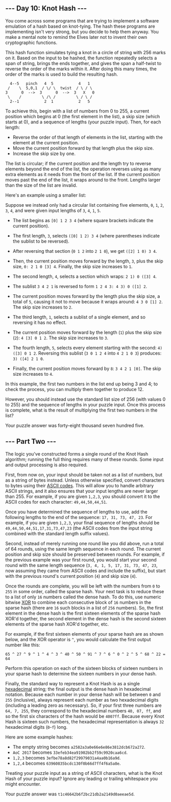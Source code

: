 ## --- Day 10: Knot Hash ---

You come across some programs that are trying to implement a software emulation of a hash based on knot-tying. The hash these programs are implementing isn't very strong, but you decide to help them anyway. You make a mental note to remind the Elves later not to invent their own cryptographic functions.

This hash function simulates tying a knot in a circle of string with 256 marks on it. Based on the input to be hashed, the function repeatedly selects a span of string, brings the ends together, and gives the span a half-twist to reverse the order of the marks within it. After doing this many times, the order of the marks is used to build the resulting hash.

```text
  4--5   pinch   4  5           4   1
 /    \  5,0,1  / \/ \  twist  / \ / \
3      0  -->  3      0  -->  3   X   0
 \    /         \ /\ /         \ / \ /
  2--1           2  1           2   5
```

To achieve this, begin with a list of numbers from 0 to 255, a current position which begins at 0 (the first element in the list), a skip size (which starts at 0), and a sequence of lengths (your puzzle input). Then, for each length:

- Reverse the order of that length of elements in the list, starting with the element at the current position.
- Move the current position forward by that length plus the skip size.
- Increase the skip size by one.

The list is circular; if the current position and the length try to reverse elements beyond the end of the list, the operation reverses using as many extra elements as it needs from the front of the list. If the current position moves past the end of the list, it wraps around to the front. Lengths larger than the size of the list are invalid.

Here's an example using a smaller list:

Suppose we instead only had a circular list containing five elements, ```0```, ```1```, ```2```, ```3```, ```4```, and were given input lengths of ```3```, ```4```, ```1```, ```5```.

- The list begins as ```[0] 1 2 3 4``` (where square brackets indicate the current position).
- The first length, ```3```, selects ```([0] 1 2) 3 4``` (where parentheses indicate the sublist to be reversed).
- After reversing that section (```0 1 2``` into ```2 1 0```), we get ```([2] 1 0) 3 4```.
- Then, the current position moves forward by the length, ```3```, plus the skip size, ```0: 2 1 0 [3] 4```. Finally, the skip size increases to ```1```.

- The second length, ```4```, selects a section which wraps: ```2 1) 0 ([3] 4```.
- The sublist ```3 4 2 1``` is reversed to form ```1 2 4 3: 4 3) 0 ([1] 2```.
- The current position moves forward by the length plus the skip size, a total of ```5```, causing it not to move because it wraps around: ```4 3 0 [1] 2```. The skip size increases to ```2```.

- The third length, ```1```, selects a sublist of a single element, and so reversing it has no effect.
- The current position moves forward by the length (```1```) plus the skip size (```2```): ```4 [3] 0 1 2```. The skip size increases to ```3```.
- The fourth length, ```5```, selects every element starting with the second: ```4) ([3] 0 1 2```. Reversing this sublist (```3 0 1 2 4``` into ```4 2 1 0 3```) produces: ```3) ([4] 2 1 0```.
- Finally, the current position moves forward by ```8```: ```3 4 2 1 [0]```. The skip size increases to ```4```.

In this example, the first two numbers in the list end up being 3 and 4; to check the process, you can multiply them together to produce 12.

However, you should instead use the standard list size of 256 (with values 0 to 255) and the sequence of lengths in your puzzle input. Once this process is complete, what is the result of multiplying the first two numbers in the list?

Your puzzle answer was forty-eight thousand seven hundred five.

## --- Part Two ---

The logic you've constructed forms a single round of the Knot Hash algorithm; running the full thing requires many of these rounds. Some input and output processing is also required.

First, from now on, your input should be taken not as a list of numbers, but as a string of bytes instead. Unless otherwise specified, convert characters to bytes using their [ASCII codes](https://en.wikipedia.org/wiki/ASCII#Printable_characters). This will allow you to handle arbitrary ASCII strings, and it also ensures that your input lengths are never larger than 255. For example, if you are given ```1,2,3```, you should convert it to the ASCII codes for each character: ```49,44,50,44,51```.

Once you have determined the sequence of lengths to use, add the following lengths to the end of the sequence: ```17, 31, 73, 47, 23```. For example, if you are given ```1,2,3```, your final sequence of lengths should be ```49,44,50,44,51,17,31,73,47,23``` (the ASCII codes from the input string combined with the standard length suffix values).

Second, instead of merely running one round like you did above, run a total of 64 rounds, using the same length sequence in each round. The current position and skip size should be preserved between rounds. For example, if the previous example was your first round, you would start your second round with the same length sequence (```3, 4, 1, 5, 17, 31, 73, 47, 23```, now assuming they came from ASCII codes and include the suffix), but start with the previous round's current position (```4```) and skip size (```4```).

Once the rounds are complete, you will be left with the numbers from ```0``` to ```255``` in some order, called the sparse hash. Your next task is to reduce these to a list of only ```16``` numbers called the dense hash. To do this, use numeric bitwise [XOR](https://en.wikipedia.org/wiki/Bitwise_operation#XOR) to combine each consecutive block of ```16``` numbers in the sparse hash (there are ```16``` such blocks in a list of ```256``` numbers). So, the first element in the dense hash is the first sixteen elements of the sparse hash XOR'd together, the second element in the dense hash is the second sixteen elements of the sparse hash XOR'd together, etc.

For example, if the first sixteen elements of your sparse hash are as shown below, and the XOR operator is ```^```, you would calculate the first output number like this:

```
65 ^ 27 ^ 9 ^ 1 ^ 4 ^ 3 ^ 40 ^ 50 ^ 91 ^ 7 ^ 6 ^ 0 ^ 2 ^ 5 ^ 68 ^ 22 = 64
```

Perform this operation on each of the sixteen blocks of sixteen numbers in your sparse hash to determine the sixteen numbers in your dense hash.

Finally, the standard way to represent a Knot Hash is as a single [hexadecimal](https://en.wikipedia.org/wiki/Hexadecimal) string; the final output is the dense hash in hexadecimal notation. Because each number in your dense hash will be between ```0``` and ```255``` (inclusive), always represent each number as two hexadecimal digits (including a leading zero as necessary). So, if your first three numbers are ```64, 7, 255```, they correspond to the hexadecimal numbers ```40, 07, ff```, and so the first six characters of the hash would be ```4007ff```. Because every Knot Hash is sixteen such numbers, the hexadecimal representation is always ```32``` hexadecimal digits (```0```-```f```) long.

Here are some example hashes:

- The empty string becomes ```a2582a3a0e66e6e86e3812dcb672a272```.
- ```AoC 2017``` becomes ```33efeb34ea91902bb2f59c9920caa6cd```.
- ```1,2,3``` becomes ```3efbe78a8d82f29979031a4aa0b16a9d```.
- ```1,2,4``` becomes ```63960835bcdc130f0b66d7ff4f6a5a8e```.

Treating your puzzle input as a string of ASCII characters, what is the Knot Hash of your puzzle input? Ignore any leading or trailing whitespace you might encounter.

Your puzzle answer was ```t1c46642b6f2bc21db2a2149d0aeeae5d```.